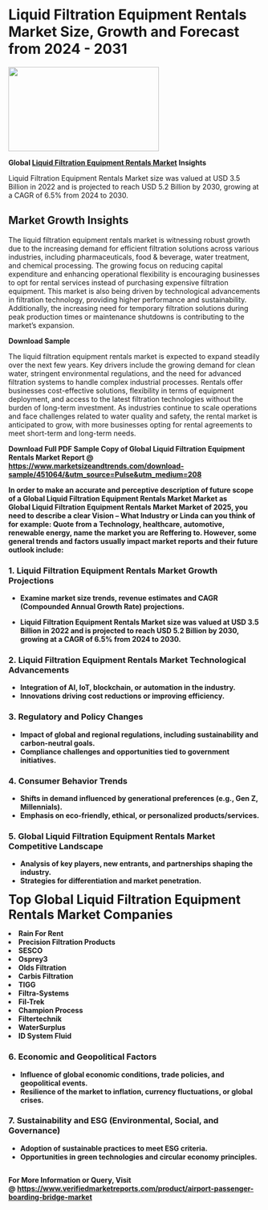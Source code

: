 <H1>Liquid Filtration Equipment Rentals Market Size, Growth and Forecast from 2024 - 2031</H1><img class="aligncenter size-medium wp-image-584254" src="https://thirdeyenews.in/wp-content/uploads/2024/09/Global-Market-Research-300x168.jpeg" alt="" width="300" height="168" /><p><strong>Global&nbsp;<a href="https://www.marketsizeandtrends.com/download-sample/451064/&amp;utm_source=Pulse&amp;utm_medium=208">Liquid Filtration Equipment Rentals Market</a> Insights</strong></p><p>Liquid Filtration Equipment Rentals Market size was valued at USD 3.5 Billion in 2022 and is projected to reach USD 5.2 Billion by 2030, growing at a CAGR of 6.5% from 2024 to 2030.</p><p><h2>Market Growth Insights</h2> <p>The liquid filtration equipment rentals market is witnessing robust growth due to the increasing demand for efficient filtration solutions across various industries, including pharmaceuticals, food & beverage, water treatment, and chemical processing. The growing focus on reducing capital expenditure and enhancing operational flexibility is encouraging businesses to opt for rental services instead of purchasing expensive filtration equipment. This market is also being driven by technological advancements in filtration technology, providing higher performance and sustainability. Additionally, the increasing need for temporary filtration solutions during peak production times or maintenance shutdowns is contributing to the market’s expansion.</p> <p><strong>Download Sample</strong></p> <p>The liquid filtration equipment rentals market is expected to expand steadily over the next few years. Key drivers include the growing demand for clean water, stringent environmental regulations, and the need for advanced filtration systems to handle complex industrial processes. Rentals offer businesses cost-effective solutions, flexibility in terms of equipment deployment, and access to the latest filtration technologies without the burden of long-term investment. As industries continue to scale operations and face challenges related to water quality and safety, the rental market is anticipated to grow, with more businesses opting for rental agreements to meet short-term and long-term needs.</p> <p><strong></p><p><span class=""><strong>Download Full PDF Sample Copy of Global Liquid Filtration Equipment Rentals Market Report</strong> @ <a href="https://www.marketsizeandtrends.com/download-sample/451064/&amp;utm_source=Pulse&amp;utm_medium=208" target="_blank">https://www.marketsizeandtrends.com/download-sample/451064/&amp;utm_source=Pulse&amp;utm_medium=208</a></span></p><p>In order to make an accurate and perceptive description of future scope of a Global&nbsp;Liquid Filtration Equipment Rentals Market Market as Global&nbsp;Liquid Filtration Equipment Rentals Market Market of 2025, you need to describe a clear Vision &ndash; What Industry or Linda can you think of for example: Quote from a Technology, healthcare, automotive, renewable energy, name the market you are Reffering to. However, some general trends and factors usually impact market reports and their future outlook include:</p><h3>1.&nbsp;<strong>Liquid Filtration Equipment Rentals Market Growth Projections</strong></h3><ul><li>Examine market size trends, revenue estimates and CAGR (Compounded Annual Growth Rate) projections.</li><li><p>Liquid Filtration Equipment Rentals Market size was valued at USD 3.5 Billion in 2022 and is projected to reach USD 5.2 Billion by 2030, growing at a CAGR of 6.5% from 2024 to 2030.</p></li></ul><h3>2.&nbsp;<strong>Liquid Filtration Equipment Rentals Market Technological Advancements</strong></h3><ul><li>Integration of AI, IoT, blockchain, or automation in the industry.</li><li>Innovations driving cost reductions or improving efficiency.</li></ul><h3>3.&nbsp;<strong>Regulatory and Policy Changes</strong></h3><ul><li>Impact of global and regional regulations, including sustainability and carbon-neutral goals.</li><li>Compliance challenges and opportunities tied to government initiatives.</li></ul><h3>4.&nbsp;<strong>Consumer Behavior Trends</strong></h3><ul><li>Shifts in demand influenced by generational preferences (e.g., Gen Z, Millennials).</li><li>Emphasis on eco-friendly, ethical, or personalized products/services.</li></ul><h3>5.&nbsp;<strong>Global Liquid Filtration Equipment Rentals Market Competitive Landscape</strong></h3><ul><li>Analysis of key players, new entrants, and partnerships shaping the industry.</li><li>Strategies for differentiation and market penetration.</li></ul><p data-pm-slice="1 1 []"><span style="color: inherit; font-family: inherit; font-size: 25px;">Top Global Liquid Filtration Equipment Rentals Market Companies</span></p><div class="" data-test-id=""><p><li>Rain For Rent</li><li> Precision Filtration Products</li><li> SESCO</li><li> Osprey3</li><li> Olds Filtration</li><li> Carbis Filtration</li><li> TIGG</li><li> Filtra-Systems</li><li> Fil-Trek</li><li> Champion Process</li><li> Filtertechnik</li><li> WaterSurplus</li><li> ID System Fluid</li></p></div><h3>6.&nbsp;<strong>Economic and Geopolitical Factors</strong></h3><ul><li>Influence of global economic conditions, trade policies, and geopolitical events.</li><li>Resilience of the market to inflation, currency fluctuations, or global crises.</li></ul><h3>7.&nbsp;<strong>Sustainability and ESG (Environmental, Social, and Governance)</strong></h3><ul><li>Adoption of sustainable practices to meet ESG criteria.</li><li>Opportunities in green technologies and circular economy principles.</li></ul><h2><strong style="font-size: 14px;">For More Information or Query, Visit @&nbsp;</strong><a style="background-color: #ffffff; font-size: 14px;" href="https://www.marketsizeandtrends.com/report/liquid-filtration-equipment-rentals-market/" target="_blank">https://www.verifiedmarketreports.com/product/airport-passenger-boarding-bridge-market</a></h2>
